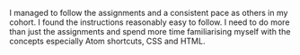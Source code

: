 I managed to follow the assignments and a consistent pace as others in my cohort. I found the instructions reasonably easy to follow.
I need to do more than just the assignments and spend more time familiarising myself with the concepts especially Atom shortcuts, CSS and HTML. 
